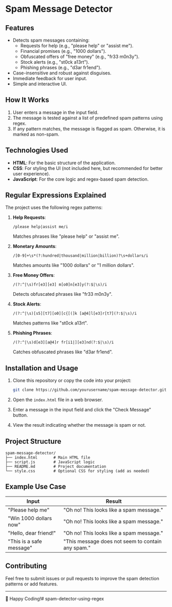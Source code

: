 # Spam Message Detector

## Features
- Detects spam messages containing:
  - Requests for help (e.g., "please help" or "assist me").
  - Financial promises (e.g., "1000 dollars").
  - Obfuscated offers of "free money" (e.g., "fr33 m0n3y").
  - Stock alerts (e.g., "st0ck a13rt").
  - Phishing phrases (e.g., "d3ar fr1end").
- Case-insensitive and robust against disguises.
- Immediate feedback for user input.
- Simple and interactive UI.

## How It Works
1. User enters a message in the input field.
2. The message is tested against a list of predefined spam patterns using regex.
3. If any pattern matches, the message is flagged as spam. Otherwise, it is marked as non-spam.

## Technologies Used
- **HTML**: For the basic structure of the application.
- **CSS**: For styling the UI (not included here, but recommended for better user experience).
- **JavaScript**: For the core logic and regex-based spam detection.

## Regular Expressions Explained
The project uses the following regex patterns:

1. **Help Requests**:
   ```regex
   /please help|assist me/i
   ```
   Matches phrases like "please help" or "assist me".

2. **Monetary Amounts**:
   ```regex
   /[0-9]+\s*(?:hundred|thousand|million|billion)?\s+dollars/i
   ```
   Matches amounts like "1000 dollars" or "1 million dollars".

3. **Free Money Offers**:
   ```regex
   /(?:^|\s)fr[e3][e3] m[o0]n[e3]y(?:$|\s)/i
   ```
   Detects obfuscated phrases like "fr33 m0n3y".

4. **Stock Alerts**:
   ```regex
   /(?:^|\s)[s5][t7][o0][c{[(]k [a@4]l[e3]r[t7](?:$|\s)/i
   ```
   Matches patterns like "st0ck a13rt".

5. **Phishing Phrases**:
   ```regex
   /(?:^|\s)d[e3][a@4]r fr[i1|][e3]nd(?:$|\s)/i
   ```
   Catches obfuscated phrases like "d3ar fr1end".

## Installation and Usage
1. Clone this repository or copy the code into your project:
   ```bash
   git clone https://github.com/yourusername/spam-message-detector.git
   ```
2. Open the `index.html` file in a web browser.

3. Enter a message in the input field and click the "Check Message" button.

4. View the result indicating whether the message is spam or not.

## Project Structure
```
spam-message-detector/
├── index.html       # Main HTML file
├── script.js        # JavaScript logic
├── README.md        # Project documentation
└── style.css        # Optional CSS for styling (add as needed)
```

## Example Use Case
| Input                  | Result                              |
|------------------------|-------------------------------------|
| "Please help me"       | "Oh no! This looks like a spam message." |
| "Win 1000 dollars now" | "Oh no! This looks like a spam message." |
| "Hello, dear friend!"  | "Oh no! This looks like a spam message." |
| "This is a safe message" | "This message does not seem to contain any spam." |

## Contributing
Feel free to submit issues or pull requests to improve the spam detection patterns or add features.

---

🎉 Happy Coding!# spam-detector-using-regex

